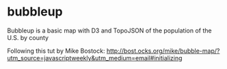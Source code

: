 bubbleup
========

Bubbleup is a basic map with D3 and TopoJSON of the population of the U.S. by county

Following this tut by Mike Bostock:
http://bost.ocks.org/mike/bubble-map/?utm_source=javascriptweekly&utm_medium=email#initializing


